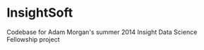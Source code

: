 InsightSoft
===========

Codebase for Adam Morgan's summer 2014 Insight Data Science Fellowship project
